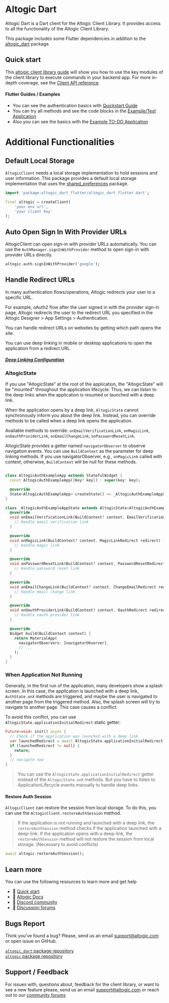 # Altogic Dart

Altogic Dart is a Dart client for the Altogic Client Library. It provides access to all the functionality of the Altogic Client Library.

This package includes some Flutter dependencies in addition to the [altogic_dart](https://pub.dev/packages/altogic_dart) package.

## Quick start

This [altogic client library guide](https://pub.dev/packages/altogic_dart) will show you how to use the key modules of the client library to execute commands in your backend app. For
more in-depth coverage, see the
[Client API reference](https://pub.dev/documentation/altogic_dart/latest/).

#### Flutter Guides / Examples

 - You can see the authentication basics with [Quickstart Guide](https://www.altogic.com/client/quick-start-authentication/with-flutter)
 - You can try all methods and see the code blocks in the [Example/Test Application](https://altogic-flutter-example.netlify.app)
 - Also you can see the basics with the [Example TO-DO Application](https://github.com/altogic/altogic/tree/main/dart_examples/quickstart_todo)


# Additional Functionalities

## Default Local Storage

`AltogicClient` needs a local storage implementation to hold sessions and user information. This package provides a
default local storage implementation that uses the [shared_preferences](https://pub.dev/packages/shared_preferences)
package.

````dart
import 'package:altogic_dart_flutter/altogic_dart_flutter.dart';

final altogic = createClient(
    'your env url',
    'your client key'
);
````

## Auto Open Sign In With Provider URLs

AltogicClient can open sign-in with provider URLs automatically. You can use the ``AuthManager.signInWithProvider`` method to open sign-in with provider URLs directly.

```dart
altogic.auth.signInWithProvider('google');
```

## Handle Redirect URLs


In many authentication flows/operations, Altogic redirects your user to a specific URL.

For example, oAuth2 flow after the user signed in with the provider sign-in page, Altogic redirects the user to the redirect URL you specified in the Altogic Designer > App Settings > Authentication.

You can handle redirect URLs on websites by getting which path opens the site.

You can use deep linking in mobile or desktop applications to open the application from a redirect URL.


##### [Deep Linking Configuration](https://altogic.com/client/guides/authentication/handling-auth-deep-links)

### AltogicState

If you use "AltogicState" at the root of the application, the "AltogicState" will be "mounted" throughout the application lifecycle. Thus, we can listen to the deep links when the application is resumed or launched with a deep link.

When the application opens by a deep link, ``AltogicState`` cannot synchronously inform you about the deep link. Instead, you can override methods to be called when a deep link opens the application.

Available methods to override: `onEmailVerificationLink`, `onMagicLink`, `onOauthProviderLink`, `onEmailChangeLink`, `onPasswordResetLink`.

AltogicState provides a getter named ``navigatorObserver`` to observe navigation events. You can use `BuildContext` as the parameter for deep linking methods. If you use navigatorObserver, e.g., ``onMagicLink`` called with context; otherwise, `BuildContext` will be null for these methods.

`````dart

class AltogicAuthExampleApp extends StatefulWidget {
  const AltogicAuthExampleApp({Key? key}) : super(key: key);

  @override
  State<AltogicAuthExampleApp> createState() => _AltogicAuthExampleAppState();
}

class _AltogicAuthExampleAppState extends AltogicState<AltogicAuthExampleApp> {
  @override
  void onEmailVerificationLink(BuildContext? context, EmailVerificationRedirect redirect) {
    // Handle email verification link
  }

  @override
  void onMagicLink(BuildContext? context, MagicLinkRedirect redirect) {
    // Handle magic link
  }

  @override
  void onPasswordResetLink(BuildContext? context, PasswordResetRedirect redirect) {
    // Handle password reset link
  }

  @override
  void onEmailChangeLink(BuildContext? context, ChangeEmailRedirect redirect) {
    // Handle email change link
  }

  @override
  void onOauthProviderLink(BuildContext? context, OauthRedirect redirect) {
    // Handle oauth provider link
  }

  @override
  Widget build(BuildContext context) {
    return MaterialApp(
      navigatorObservers: [navigatorObserver],
      // ...
    );
  }
}

`````

### When Application Not Running

Generally, in the first run of the application, many developers show a splash screen. In this case, the application is launched with a deep link, `AuthState.onX` methods are triggered, and maybe the user is navigated to another page from the triggered method. Also, the splash screen will try to navigate to another page. This case causes a conflict.

To avoid this conflict, you can use ``AltogicState.applicationInitialRedirect`` static getter:

`````dart
Future<void> init() async {
  // Check if the application was launched with a deep link
  var launchedRedirect = await AltogicState.applicationInitialRedirect;
  if (launchedRedirect != null) {
    return;
  }
  // navigate now
}
`````

> You can use the ``AltogicState.applicationInitialRedirect`` getter instead of the ``AltogicState.onX`` methods. But you have to listen to ApplicationLifecycle events manually to handle deep links.


#### Restore Auth Session

`AltogicClient` can restore the session from local storage. To do this, you can use the `AltogicClient.restoreAuthSession` method.

> If the application is not running and launched with a deep link, the ``restoreAuthSession`` method checks if the application launched with a deep-link. If the application opens with a deep-link, the ``restoreAuthSession`` method will not restore the session from local storage. (Necessary to avoid conflicts)

```dart
await altogic.restoreAuthSession();
```


## Learn more

You can use the following resources to learn more and get help

-  🚀 [Quick start](https://www.altogic.com/docs/quick-start)
-  📜 [Altogic Docs](https://www.altogic.com/docs)
-  💬 [Discord community](https://discord.gg/ERK2ssumh8)
-  📰 [Discussion forums](https://community.altogic.com)

## Bugs Report

Think you’ve found a bug? Please, send us an email support@altogic.com or open issue on GitHub.

[`altogic_dart` package repository](https://github.com/altogic/altogic-dart) </br>
[`altogic` package repository](https://github.com/altogic/altogic-flutter)

## Support / Feedback

For issues with, questions about, feedback for the client library, or want to see a new feature please, send us an email
[support@altogic.com](mailto:support@altogic.com) or reach out to our [community forums](https://community.altogic.com)

